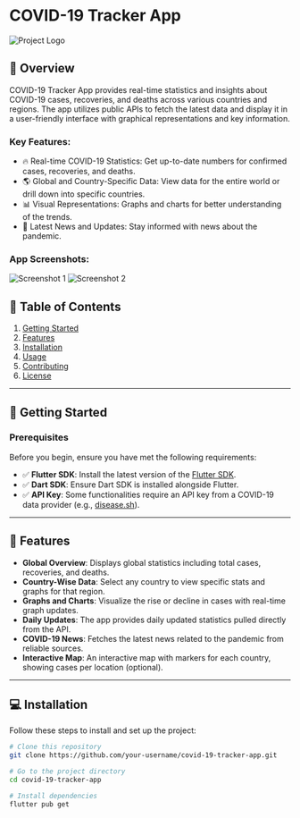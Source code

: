 # COVID-19 Tracker App

![Project Logo](https://drive.google.com/uc?export=view&id=1tpdSb6oe5VvdKuXCxTDkZxW_vp9IycpD)

## 📖 Overview
COVID-19 Tracker App provides real-time statistics and insights about COVID-19 cases, recoveries, and deaths across various countries and regions. The app utilizes public APIs to fetch the latest data and display it in a user-friendly interface with graphical representations and key information.

### Key Features:
- 🔥 Real-time COVID-19 Statistics: Get up-to-date numbers for confirmed cases, recoveries, and deaths.
- 🌎 Global and Country-Specific Data: View data for the entire world or drill down into specific countries.
- 📊 Visual Representations: Graphs and charts for better understanding of the trends.
- 📰 Latest News and Updates: Stay informed with news about the pandemic.

### App Screenshots:

![Screenshot 1](./images/screenshot_1.png)
![Screenshot 2](./images/screenshot_2.png)

## 📂 Table of Contents

1. [Getting Started](#getting-started)
2. [Features](#features)
3. [Installation](#installation)
4. [Usage](#usage)
5. [Contributing](#contributing)
6. [License](#license)

---

## 🚀 Getting Started

### Prerequisites

Before you begin, ensure you have met the following requirements:

- ✅ **Flutter SDK**: Install the latest version of the [Flutter SDK](https://flutter.dev/docs/get-started/install).
- ✅ **Dart SDK**: Ensure Dart SDK is installed alongside Flutter.
- ✅ **API Key**: Some functionalities require an API key from a COVID-19 data provider (e.g., [disease.sh](https://disease.sh)).

---

## 🎨 Features

- **Global Overview**: Displays global statistics including total cases, recoveries, and deaths.
- **Country-Wise Data**: Select any country to view specific stats and graphs for that region.
- **Graphs and Charts**: Visualize the rise or decline in cases with real-time graph updates.
- **Daily Updates**: The app provides daily updated statistics pulled directly from the API.
- **COVID-19 News**: Fetches the latest news related to the pandemic from reliable sources.
- **Interactive Map**: An interactive map with markers for each country, showing cases per location (optional).

---

## 💻 Installation

Follow these steps to install and set up the project:

```bash
# Clone this repository
git clone https://github.com/your-username/covid-19-tracker-app.git

# Go to the project directory
cd covid-19-tracker-app

# Install dependencies
flutter pub get

